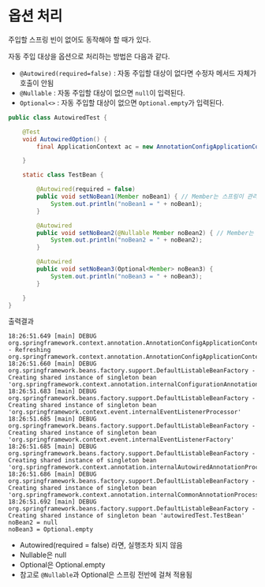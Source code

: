# 옵션 처리
주입할 스프링 빈이 없어도 동작해야 할 때가 있다.

자동 주입 대상을 옵션으로 처리하는 방법은 다음과 같다.
- `@Autowired(required=false)` : 자동 주입할 대상이 없다면 수정자 메서드 자체가 호출이 안됨
- `@Nullable` : 자동 주입할 대상이 없으면 `null`이 입력된다.
- `Optional<>` : 자동 주입할 대상이 없으면 `Optional.empty`가 입력된다.

```java
public class AutowiredTest {

    @Test
    void AutowiredOption() {
        final ApplicationContext ac = new AnnotationConfigApplicationContext(TestBean.class);

    }

    static class TestBean {

        @Autowired(required = false)
        public void setNoBean1(Member noBean1) { // Member는 스프링이 관리하는 빈이 아님
            System.out.println("noBean1 = " + noBean1);
        }

        @Autowired
        public void setNoBean2(@Nullable Member noBean2) { // Member는 스프링이 관리하는 빈이 아님
            System.out.println("noBean2 = " + noBean2);
        }

        @Autowired
        public void setNoBean3(Optional<Member> noBean3) {
            System.out.println("noBean3 = " + noBean3);
        }

    }
}
```

출력결과
```text
18:26:51.649 [main] DEBUG org.springframework.context.annotation.AnnotationConfigApplicationContext - Refreshing org.springframework.context.annotation.AnnotationConfigApplicationContext@1b1426f4
18:26:51.660 [main] DEBUG org.springframework.beans.factory.support.DefaultListableBeanFactory - Creating shared instance of singleton bean 'org.springframework.context.annotation.internalConfigurationAnnotationProcessor'
18:26:51.683 [main] DEBUG org.springframework.beans.factory.support.DefaultListableBeanFactory - Creating shared instance of singleton bean 'org.springframework.context.event.internalEventListenerProcessor'
18:26:51.685 [main] DEBUG org.springframework.beans.factory.support.DefaultListableBeanFactory - Creating shared instance of singleton bean 'org.springframework.context.event.internalEventListenerFactory'
18:26:51.685 [main] DEBUG org.springframework.beans.factory.support.DefaultListableBeanFactory - Creating shared instance of singleton bean 'org.springframework.context.annotation.internalAutowiredAnnotationProcessor'
18:26:51.686 [main] DEBUG org.springframework.beans.factory.support.DefaultListableBeanFactory - Creating shared instance of singleton bean 'org.springframework.context.annotation.internalCommonAnnotationProcessor'
18:26:51.692 [main] DEBUG org.springframework.beans.factory.support.DefaultListableBeanFactory - Creating shared instance of singleton bean 'autowiredTest.TestBean'
noBean2 = null
noBean3 = Optional.empty
```

- Autowired(required = false) 라면, 실행조차 되지 않음
- Nullable은 null
- Optional은 Optional.empty
- 참고로 `@Nullable`과 Optional은 스프링 전반에 걸쳐 적용됨